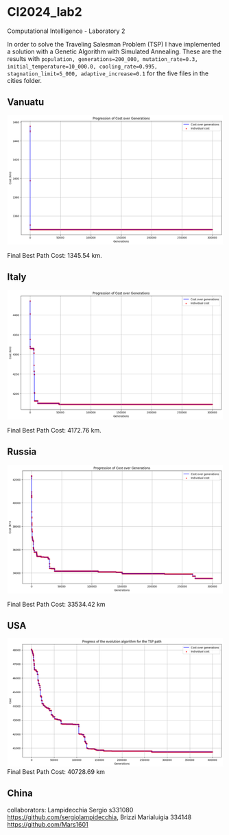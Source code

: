 # CI2024_lab2

Computational Intelligence - Laboratory 2

In order to solve the Traveling Salesman Problem (TSP) I have implemented a solution with a Genetic Algorithm with Simulated Annealing. These are the results with `population, generations=200_000, mutation_rate=0.3, initial_temperature=10_000.0, cooling_rate=0.995, stagnation_limit=5_000, adaptive_increase=0.1` for the five files in the cities folder.

## Vanuatu

![alt text](Vanuatu.png)

Final Best Path Cost: 1345.54 km.

## Italy
![alt text](Italy.png)

Final Best Path Cost: 4172.76 km.

## Russia
![alt text](Russia.png)

Final Best Path Cost: 33534.42 km

## USA
![alt text](US.png)
Final Best Path Cost: 40728.69 km

## China



collaborators: 
Lampidecchia Sergio s331080 https://github.com/sergiolampidecchia, Brizzi Marialuigia 334148 https://github.com/Mars1601 

